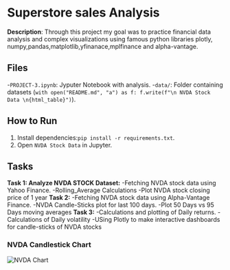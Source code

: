 # Superstore sales Analysis
**Description**: Through this project my goal was to practice financial data analysis and complex visualizations using famous python libraries plotly, numpy,pandas,matplotlib,yfinanace,mplfinance and alpha-vantage.

## Files
-`PROJECT-3.ipynb`: Jyputer Notebook with analysis.
-`data/`: Folder containing datasets (`with open("README.md", "a") as f:
    f.write(f"\n NVDA Stock Data \n{html_table}")`).

## How to Run
1. Install dependencies:`pip install -r requirements.txt`.
2. Open `NVDA Stock Data` in Jupyter.

## Tasks
**Task 1: Analyze NVDA STOCK Dataset:**
-Fetching NVDA stock data using Yahoo Finance.
-Rolling_Average Calculations
-Plot NVDA stock closing price of 1 year
**Task 2:**
-Fetching NVDA stock data using Alpha-Vantage Finance.
-NVDA Candle-Sticks plot for last 100 days.
-Plot 50 Days vs 95 Days moving averages
**Task 3:**
-Calculations and plotting of Daily returns.
-Calculations of Daily volatility
-USing Plotly to make interactive dashboards for candle-sticks of NVDA stocks 

### NVDA Candlestick Chart
![NVDA Chart]('docs/interactive_candlestick.html')